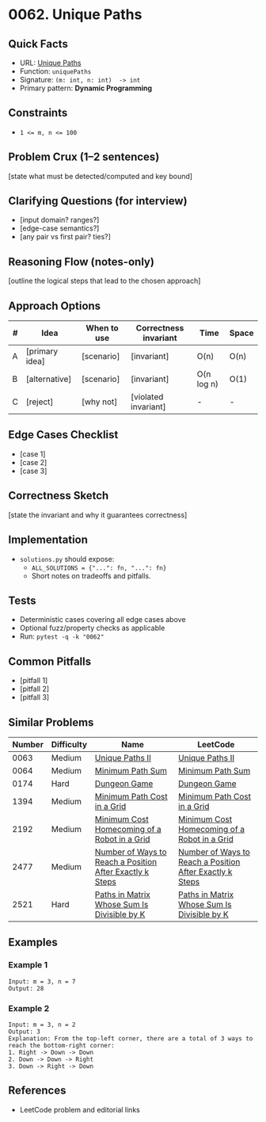 # 0062. Unique Paths

## Quick Facts

- URL: [Unique Paths](https://leetcode.com/problems/unique-paths/)
- Function: `uniquePaths`
- Signature: `(m: int, n: int)  -> int`
- Primary pattern: **Dynamic Programming**

## Constraints

- `1 <= m, n <= 100`

## Problem Crux (1–2 sentences)

[state what must be detected/computed and key bound]

## Clarifying Questions (for interview)

- [input domain? ranges?]
- [edge-case semantics?]
- [any pair vs first pair? ties?]

## Reasoning Flow (notes-only)

[outline the logical steps that lead to the chosen approach]

## Approach Options

| # | Idea | When to use | Correctness invariant | Time | Space |
|---|------|-------------|-----------------------|------|-------|
| A | [primary idea] | [scenario] | [invariant] | O(n) | O(n) |
| B | [alternative] | [scenario] | [invariant] | O(n log n) | O(1) |
| C | [reject] | [why not] | [violated invariant] | - | - |

## Edge Cases Checklist

- [case 1]
- [case 2]
- [case 3]

## Correctness Sketch

[state the invariant and why it guarantees correctness]

## Implementation

- `solutions.py` should expose:
  - `ALL_SOLUTIONS = {"...": fn, "...": fn}`
  - Short notes on tradeoffs and pitfalls.

## Tests

- Deterministic cases covering all edge cases above
- Optional fuzz/property checks as applicable
- Run: `pytest -q -k "0062"`

## Common Pitfalls

- [pitfall 1]
- [pitfall 2]
- [pitfall 3]

## Similar Problems

| Number | Difficulty | Name | LeetCode |
|---|---|---|---|
| 0063 | Medium | [Unique Paths II](../0063-unique-paths-ii/readme.md) | [Unique Paths II](https://leetcode.com/problems/unique-paths-ii/) |
| 0064 | Medium | [Minimum Path Sum](../0064-minimum-path-sum/readme.md) | [Minimum Path Sum](https://leetcode.com/problems/minimum-path-sum/) |
| 0174 | Hard | [Dungeon Game](../0174-dungeon-game/readme.md) | [Dungeon Game](https://leetcode.com/problems/dungeon-game/) |
| 1394 | Medium | [Minimum Path Cost in a Grid](../1394-minimum-path-cost-in-a-grid/readme.md) | [Minimum Path Cost in a Grid](https://leetcode.com/problems/minimum-path-cost-in-a-grid/) |
| 2192 | Medium | [Minimum Cost Homecoming of a Robot in a Grid](../2192-minimum-cost-homecoming-of-a-robot-in-a-grid/readme.md) | [Minimum Cost Homecoming of a Robot in a Grid](https://leetcode.com/problems/minimum-cost-homecoming-of-a-robot-in-a-grid/) |
| 2477 | Medium | [Number of Ways to Reach a Position After Exactly k Steps](../2477-number-of-ways-to-reach-a-position-after-exactly-k-steps/readme.md) | [Number of Ways to Reach a Position After Exactly k Steps](https://leetcode.com/problems/number-of-ways-to-reach-a-position-after-exactly-k-steps/) |
| 2521 | Hard | [Paths in Matrix Whose Sum Is Divisible by K](../2521-paths-in-matrix-whose-sum-is-divisible-by-k/readme.md) | [Paths in Matrix Whose Sum Is Divisible by K](https://leetcode.com/problems/paths-in-matrix-whose-sum-is-divisible-by-k/) |

## Examples

### Example 1

```text
Input: m = 3, n = 7
Output: 28
```

### Example 2

```text
Input: m = 3, n = 2
Output: 3
Explanation: From the top-left corner, there are a total of 3 ways to reach the bottom-right corner:
1. Right -> Down -> Down
2. Down -> Down -> Right
3. Down -> Right -> Down
```

## References

- LeetCode problem and editorial links
